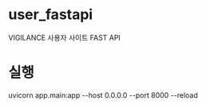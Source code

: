 # user_fastapi
VIGILANCE 사용자 사이트 FAST API

# 실행
uvicorn app.main:app --host 0.0.0.0 --port 8000 --reload
